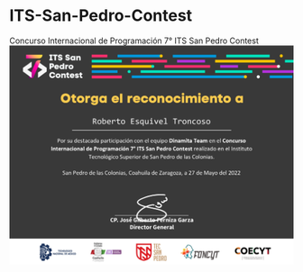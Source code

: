 # ITS-San-Pedro-Contest
Concurso Internacional de Programación 7° ITS San Pedro Contest
![ITS-San-Pedro-Contest](https://github.com/RETBOT/ITS-San-Pedro-Contest/blob/main/Dinamita%20Team.jpg)
